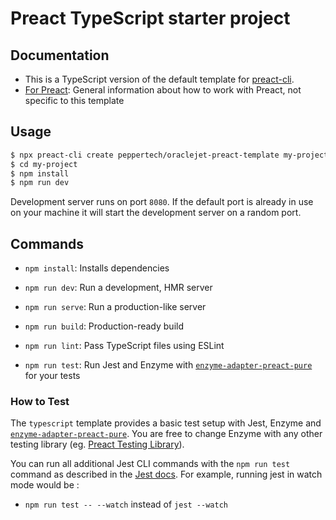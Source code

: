 # Preact TypeScript starter project

## Documentation

-   This is a TypeScript version of the default template for
    [preact-cli](https://github.com/developit/preact-cli).
-   [For Preact](https://preactjs.com/): General information about how to work
    with Preact, not specific to this template

## Usage

```bash
$ npx preact-cli create peppertech/oraclejet-preact-template my-project
$ cd my-project
$ npm install
$ npm run dev
```

Development server runs on port `8080`. If the default port is already in use on
your machine it will start the development server on a random port.

## Commands
-   `npm install`: Installs dependencies

-   `npm run dev`: Run a development, HMR server

-   `npm run serve`: Run a production-like server

-   `npm run build`: Production-ready build

-   `npm run lint`: Pass TypeScript files using ESLint

-   `npm run test`: Run Jest and Enzyme with
    [`enzyme-adapter-preact-pure`](https://github.com/preactjs/enzyme-adapter-preact-pure) for
    your tests

### How to Test

The `typescript` template provides a basic test setup with Jest, Enzyme and
[`enzyme-adapter-preact-pure`](https://github.com/preactjs/enzyme-adapter-preact-pure).
You are free to change Enzyme with any other testing library
(eg. [Preact Testing Library](https://testing-library.com/docs/preact-testing-library/intro)).

You can run all additional Jest CLI commands with the `npm run test` command as
described in the
[Jest docs](https://facebook.github.io/jest/docs/en/cli.html#using-with-npm-scripts).
For example, running jest in watch mode would be :

-   `npm run test -- --watch` instead of `jest --watch`
